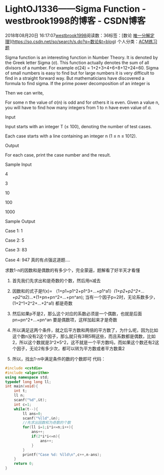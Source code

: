 # LightOJ1336——Sigma Function - westbrook1998的博客 - CSDN博客





2018年08月20日 16:17:07[westbrook1998](https://me.csdn.net/westbrook1998)阅读数：36标签：[数论																[唯一分解定理](https://so.csdn.net/so/search/s.do?q=唯一分解定理&t=blog)](https://so.csdn.net/so/search/s.do?q=数论&t=blog)
个人分类：[ACM练习题](https://blog.csdn.net/westbrook1998/article/category/7652684)








> 
Sigma function is an interesting function in Number Theory. It is denoted by the Greek letter Sigma (σ). This function actually denotes the sum of all divisors of a number. For example σ(24) = 1+2+3+4+6+8+12+24=60. Sigma of small numbers is easy to find but for large numbers it is very difficult to find in a straight forward way. But mathematicians have discovered a formula to find sigma. If the prime power decomposition of an integer is  

  Then we can write,  

  For some n the value of σ(n) is odd and for others it is even. Given a value n, you will have to find how many integers from 1 to n have even value of σ.  

  Input  

  Input starts with an integer T (≤ 100), denoting the number of test cases.  

  Each case starts with a line containing an integer n (1 ≤ n ≤ 1012).  

  Output  

  For each case, print the case number and the result.  

  Sample Input  

  4  

  3  

  10  

  100  

  1000  

  Sample Output  

  Case 1: 1  

  Case 2: 5  

  Case 3: 83  

  Case 4: 947
真的有点强这道题….  

求数1-n的因数和是偶数的有多少个，完全蒙逼，题解看了好半天才看懂  

1. 首先我们先求出和是奇数的个数，然后用n减去  

2. 因数和的式子是f(x)= （1+p1+p1^2+p1^3+…+p1^a1）*(1+p2+p2^2+…+p2^a2)*…*(1+pn+pn^2+…+pn^an); 当有一个因子p=2时，无论系数多少，(1+2^1+2^2+…+2^a1) 都是奇数  

3. 然后如果p不是2，那么这个对应的系数必须是一个偶数，也就是后面pn+pn^2+…+pn^an 要是偶数项，这样加起来才是奇数  

4. 所以满足这两个条件，就之后平方数和两倍的平方数了，为什么呢，因为比如这个数n没有2这个因子，那么就只有3啊5啊这些，而且系数都是偶数，比如2，所以这个数就是3^2*5^2，这不就是一个平方数吗，而如果这个数还有2这个因子，无论2有多少次，都可以转为平方数或者平方数乘2  

5. 所以，找出1-n中满足条件的数的个数即可
代码：

```cpp
#include <cstdio>
#include <algorithm>
using namespace std;
typedef long long ll;
int main(void){
    int t;
    ll n;
    scanf("%d",&t);
    int c=1;
    while(t--){
        ll ans=0;
        scanf("%lld",&n);
        //先求出因数和为奇数的个数
        for(ll i=1;i*i<=n;i++){
            ans++;
            if(2*i*i<=n){
                ans++;
            }
        }
        printf("Case %d: %lld\n",c++,n-ans);
    }
    return 0;
}
```







